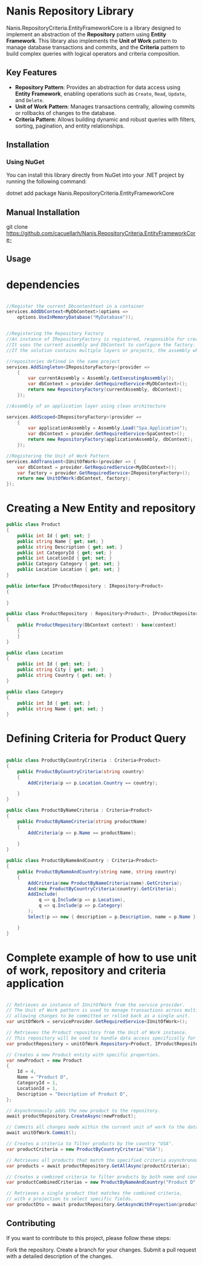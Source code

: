 # Nanis Repository Library

Nanis.RepositoryCriteria.EntityFrameworkCore is a library designed to implement an abstraction of the **Repository** pattern using **Entity Framework**. This library also implements the **Unit of Work** pattern to manage database transactions and commits, and the **Criteria** pattern to build complex queries with logical operators and criteria composition.

## Key Features

- **Repository Pattern**: Provides an abstraction for data access using **Entity Framework**, enabling operations such as `Create`, `Read`, `Update`, and `Delete`.
- **Unit of Work Pattern**: Manages transactions centrally, allowing commits or rollbacks of changes to the database.
- **Criteria Pattern**: Allows building dynamic and robust queries with filters, sorting, pagination, and entity relationships.

## Installation

### Using NuGet

You can install this library directly from NuGet into your .NET project by running the following command:

dotnet add package Nanis.RepositoryCriteria.EntityFrameworkCore

## Manual Installation

git clone https://github.com/cacuellarh/Nanis.RepositoryCriteria.EntityFrameworkCore-

## Usage
# dependencies
```csharp

//Register the current Dbcontenttext in a container
services.AddDbContext<MyDbContext>(options =>
	options.UseInMemoryDatabase("MyDatabase"));


//Registering the Repository Factory
//An instance of IRepositoryFactory is registered, responsible for creating repositories.
//It uses the current assembly and DbContext to configure the factory.
//If the solution contains multiple layers or projects, the assembly where repositories are implemented must be specified, allowing the factory to retrieve them.

//repositories defined in the same project
services.AddSingleton<IRepositoryFactory>(provider =>
    {
        var currentAssembly = Assembly.GetExecutingAssembly();
        var dbContext = provider.GetRequiredService<MyDbContext>();
        return new RepositoryFactory(currentAssembly, dbContext);
    });

//Assembly of an application layer using clean architecture

services.AddScoped<IRepositoryFactory>(provider =>
    {
        var applicationAssembly = Assembly.Load("Spa.Application");
        var dbContext = provider.GetRequiredService<SpaContext>();
        return new RepositoryFactory(applicationAssembly, dbContext);
    });

//Registering the Unit of Work Pattern
services.AddTransient<IUnitOfWork>(provider => {
    var dbContext = provider.GetRequiredService<MyDbContext>();
    var factory = provider.GetRequiredService<IRepositoryFactory>();
    return new UnitOfWork(dbContext, factory);
});

```

# Creating a New Entity and repository
```csharp
public class Product
{
    public int Id { get; set; }
    public string Name { get; set; }
    public string Description { get; set; }
    public int CategoryId { get; set; }
    public int LocationId { get; set; }
    public Category Category { get; set; }
    public Location Location { get; set; }
}

public interface IProductRepository : IRepository<Product>
{ 
    
}

public class ProductRepository : Repository<Product>, IProductRepository
{
    public ProductRepository(DbContext context) : base(context)
    {
    }
}

public class Location
{
    public int Id { get; set; }
    public string City { get; set; }
    public string Country { get; set; }
}

public class Category
{
    public int Id { get; set; }
    public string Name { get; set; }
}
```

# Defining Criteria for Product Query
```csharp
    
public class ProductByCountryCriteria : Criteria<Product>
{
    public ProductByCountryCriteria(string country)
    {
        AddCriteria(p => p.Location.Country == country);

    }
}

public class ProductByNameCriteria : Criteria<Product>
{
    public ProductByNameCriteria(string productName)
    {
        AddCriteria(p => p.Name == productName);
        
    }
}

public class ProductByNameAndCountry : Criteria<Product>
{
    public ProductByNameAndCountry(string name, string country)
    {
        AddCriteria(new ProductByNameCriteria(name).GetCriteria);
        And(new ProductByCountryCriteria(country).GetCriteria);
        AddInclude(
            q => q.Include(p => p.Location),
            q => q.Include(p => p.Category)
        );
        Select(p => new { description = p.Description, name = p.Name });

    }
}
```

# Complete example of how to use unit of work, repository and criteria application
```csharp

// Retrieves an instance of IUnitOfWork from the service provider.
// The Unit of Work pattern is used to manage transactions across multiple operations,
// allowing changes to be committed or rolled back as a single unit.
var unitOfWork = serviceProvider.GetRequiredService<IUnitOfWork>();

// Retrieves the Product repository from the Unit of Work instance.
// This repository will be used to handle data access specifically for Product entities.
var productRepository = unitOfWork.Repository<Product, IProductRepository>();

// Creates a new Product entity with specific properties.
var newProduct = new Product
{
    Id = 4,
    Name = "Product D",
    CategoryId = 1,
    LocationId = 1,
    Description = "Description of Product D",
};

// Asynchronously adds the new product to the repository.
await productRepository.CreateAsync(newProduct);

// Commits all changes made within the current unit of work to the database.
await unitOfWork.Commit();

// Creates a criteria to filter products by the country "USA".
var productCriteria = new ProductByCountryCriteria("USA");

// Retrieves all products that match the specified criteria asynchronously.
var products = await productRepository.GetAllAsync(productCriteria);

// Creates a combined criteria to filter products by both name and country.
var productCombinedCriterias = new ProductByNameAndCountry("Product D", "USA");

// Retrieves a single product that matches the combined criteria,
// with a projection to select specific fields.
var productDto = await productRepository.GetAsyncWithProyection(productCombinedCriterias);

```
## Contributing
If you want to contribute to this project, please follow these steps:

Fork the repository.
Create a branch for your changes.
Submit a pull request with a detailed description of the changes.

